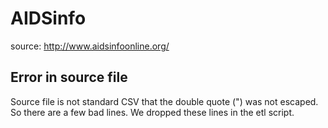 # AIDSinfo

source: http://www.aidsinfoonline.org/

## Error in source file

Source file is not standard CSV that the double quote (") was not escaped. So there are a few bad lines. We dropped these lines in the etl script.
